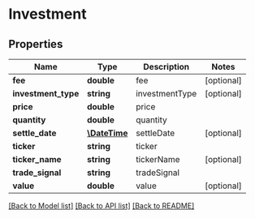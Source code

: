 # Investment

## Properties
Name | Type | Description | Notes
------------ | ------------- | ------------- | -------------
**fee** | **double** | fee | [optional] 
**investment_type** | **string** | investmentType | [optional] 
**price** | **double** | price | 
**quantity** | **double** | quantity | 
**settle_date** | [**\DateTime**](\DateTime.md) | settleDate | [optional] 
**ticker** | **string** | ticker | 
**ticker_name** | **string** | tickerName | [optional] 
**trade_signal** | **string** | tradeSignal | 
**value** | **double** | value | [optional] 

[[Back to Model list]](../README.md#documentation-for-models) [[Back to API list]](../README.md#documentation-for-api-endpoints) [[Back to README]](../README.md)


